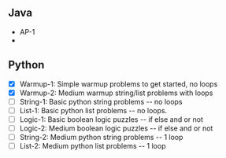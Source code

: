 ## Java

- AP-1
- 

## Python

- [x] Warmup-1: Simple warmup problems to get started, no loops
- [x] Warmup-2: Medium warmup string/list problems with loops
- [ ] String-1: Basic python string problems -- no loops
- [ ] List-1: Basic python list problems -- no loops.
- [ ] Logic-1: Basic boolean logic puzzles -- if else and or not
- [ ] Logic-2: Medium boolean logic puzzles -- if else and or not
- [ ] String-2: Medium python string problems -- 1 loop
- [ ] List-2: Medium python list problems -- 1 loop